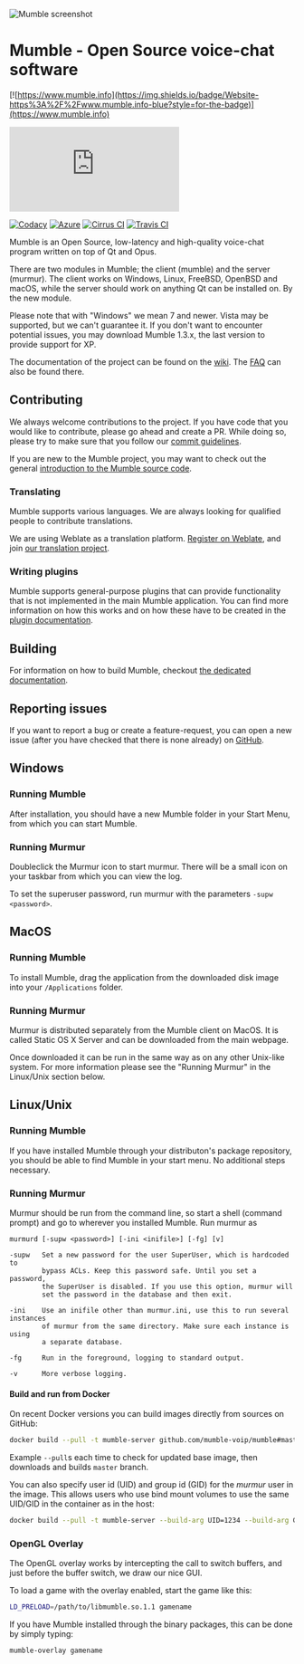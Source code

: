 ![Mumble screenshot](screenshots/Mumble.png)

# Mumble - Open Source voice-chat software

[![https://www.mumble.info](https://img.shields.io/badge/Website-https%3A%2F%2Fwww.mumble.info-blue?style=for-the-badge)](https://www.mumble.info)

[![#mumble:matrix.org](https://img.shields.io/matrix/mumble:matrix.org?label=%23mumble:matrix.org&style=for-the-badge)](https://matrix.to/#/#mumble:matrix.org)

[![Codacy](https://img.shields.io/codacy/grade/262a5e20c83a40599050e22e700d8a3e?label=Codacy&style=for-the-badge)](https://app.codacy.com/manual/mumble-voip/mumble)
[![Azure](https://img.shields.io/azure-devops/build/Mumble-VoIP/c819eb06-7b22-4ef3-bbcd-860094454eb3/1?label=Azure&style=for-the-badge)](https://dev.azure.com/Mumble-VoIP/Mumble)
[![Cirrus CI](https://img.shields.io/cirrus/github/mumble-voip/mumble?label=Cirrus%20CI&style=for-the-badge)](https://cirrus-ci.com/github/mumble-voip/mumble)
[![Travis CI](https://img.shields.io/travis/com/mumble-voip/mumble?label=Travis%20CI&style=for-the-badge)](https://travis-ci.com/mumble-voip/mumble)

Mumble is an Open Source, low-latency and high-quality voice-chat program
written on top of Qt and Opus.

There are two modules in Mumble; the client (mumble) and the server (murmur).
The client works on Windows, Linux, FreeBSD, OpenBSD and macOS,
while the server should work on anything Qt can be installed on. By the new module. 

Please note that with "Windows" we mean 7 and newer.
Vista may be supported, but we can't guarantee it.
If you don't want to encounter potential issues, you may download Mumble 1.3.x,
the last version to provide support for XP.

The documentation of the project can be found on the [wiki](https://wiki.mumble.info/wiki/Main_Page). The
[FAQ](https://wiki.mumble.info/wiki/FAQ/English) can also be found there.


## Contributing

We always welcome contributions to the project. If you have code that you would like to contribute, please go ahead and create a PR. While doing so,
please try to make sure that you follow our [commit guidelines](COMMIT_GUIDELINES.md).

If you are new to the Mumble project, you may want to check out the general [introduction to the Mumble source code](docs/dev/TheMumbleSourceCode.md).

### Translating

Mumble supports various languages. We are always looking for qualified people to contribute translations.

We are using Weblate as a translation platform. [Register on Weblate](https://hosted.weblate.org/accounts/register/), and join [our translation project](https://hosted.weblate.org/projects/mumble/).

### Writing plugins

Mumble supports general-purpose plugins that can provide functionality that is not implemented in the main Mumble application. You can find more
information on how this works and on how these have to be created in the [plugin documentation](docs/dev/plugins/README.md).

## Building

For information on how to build Mumble, checkout [the dedicated documentation](docs/dev/build-instructions/README.md).


## Reporting issues

If you want to report a bug or create a feature-request, you can open a new issue (after you have checked that there is none already) on
[GitHub](https://github.com/mumble-voip/mumble/issues/new/choose).


## Windows

### Running Mumble

After installation, you should have a new Mumble folder in your
Start Menu, from which you can start Mumble.

### Running Murmur

Doubleclick the Murmur icon to start murmur. There will be a small icon on your
taskbar from which you can view the log.

To set the superuser password, run murmur with the parameters `-supw <password>`.


## MacOS

### Running Mumble

To install Mumble, drag the application from the downloaded
disk image into your `/Applications` folder.

### Running Murmur

Murmur is distributed separately from the Mumble client on MacOS.
It is called Static OS X Server and can be downloaded from the main webpage.

Once downloaded it can be run in the same way as on any other Unix-like system.
For more information please see the "Running Murmur" in the Linux/Unix section below.


## Linux/Unix

### Running Mumble

If you have installed Mumble through your distributon's package
repository, you should be able to find Mumble in your start menu. No
additional steps necessary.

### Running Murmur

Murmur should be run from the command line, so start a shell (command prompt)
and go to wherever you installed Mumble. Run murmur as

```
murmurd [-supw <password>] [-ini <inifile>] [-fg] [v]

-supw   Set a new password for the user SuperUser, which is hardcoded to
        bypass ACLs. Keep this password safe. Until you set a password,
        the SuperUser is disabled. If you use this option, murmur will
        set the password in the database and then exit.

-ini    Use an inifile other than murmur.ini, use this to run several instances
        of murmur from the same directory. Make sure each instance is using
        a separate database.

-fg     Run in the foreground, logging to standard output.

-v      More verbose logging.
```

#### Build and run from Docker

On recent Docker versions you can build images directly from sources on GitHub:
```bash
docker build --pull -t mumble-server github.com/mumble-voip/mumble#master
```
Example `--pull`s each time to check for updated base image, then downloads and builds `master` branch.

You can also specify user id (UID) and group id (GID) for the *murmur* user in the image. This allows users who use bind mount volumes to use the same UID/GID in the container as in the host:
```bash
docker build --pull -t mumble-server --build-arg UID=1234 --build-arg GID=1234 github.com/mumble-voip/mumble#master
```

### OpenGL Overlay

The OpenGL overlay works by intercepting the call to switch buffers, and just
before the buffer switch, we draw our nice GUI.

To load a game with the overlay enabled, start the game like this:
```bash
LD_PRELOAD=/path/to/libmumble.so.1.1 gamename
```

If you have Mumble installed through the binary packages, this can be done by
simply typing:
```bash
mumble-overlay gamename
```
